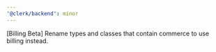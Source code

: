 ```yaml
---
'@clerk/backend': minor
---
```


[Billing Beta] Rename types and classes that contain commerce to use billing instead.
